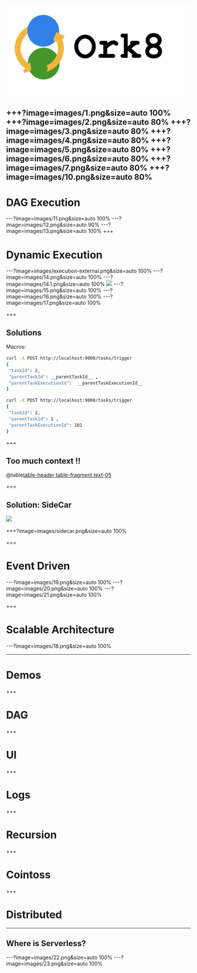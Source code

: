 ![](images/0.png)

+++?image=images/1.png&size=auto 100%
+++?image=images/2.png&size=auto 80%
+++?image=images/3.png&size=auto 80%
+++?image=images/4.png&size=auto 80%
+++?image=images/5.png&size=auto 80%
+++?image=images/6.png&size=auto 80%
+++?image=images/7.png&size=auto 80%
+++?image=images/10.png&size=auto 80%
---
# DAG Execution
---?image=images/11.png&size=auto 100%
---?image=images/12.png&size=auto 90%
---?image=images/13.png&size=auto 100%
+++
# Dynamic Execution
---?image=images/execution-external.png&size=auto 100%
---?image=images/14.png&size=auto 100%
---?image=images/14.1.png&size=auto 100%
![](https://www.uchinavisa.com/image-files/frog-in-a-well.gif.pagespeed.ce.vtdiQpxB2t.gif)
---?image=images/15.png&size=auto 100%
---?image=images/16.png&size=auto 100%
---?image=images/17.png&size=auto 100%

+++
## Solutions

Macros:
```bash
curl -X POST http://localhost:9000/tasks/trigger
{
 "taskId": 2, 
 "parentTaskId": __parentTaskId__ , 
 "parentTaskExecutionId":  __parentTaskExecutionId__
}
```

```bash
curl -X POST http://localhost:9000/tasks/trigger
{
 "taskId": 2, 
 "parentTaskId": 1 , 
 "parentTaskExecutionId": 101
}
```

+++
## Too much context !!
@table[table-header table-fragment text-05](tables/macros.csv)

+++ 
## Solution: SideCar
![](https://media.giphy.com/media/l3vR9paUkdrl9GxUc/source.gif)

+++?image=images/sidecar.png&size=auto 100%

+++ 
# Event Driven
---?image=images/19.png&size=auto 100%
---?image=images/20.png&size=auto 100%
---?image=images/21.png&size=auto 100%

+++ 
# Scalable Architecture
---?image=images/18.png&size=auto 100%

--- 
# Demos
+++ 
# DAG
+++ 
# UI
+++
# Logs 
+++
# Recursion
+++
# Cointoss
+++
# Distributed

---
## Where is Serverless?
---?image=images/22.png&size=auto 100%
---?image=images/23.png&size=auto 100%


